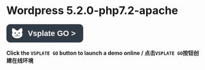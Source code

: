 # Wordpress 5.2.0-php7.2-apache

<a href="https://www.vsplate.com/?docker-compose=https://github.com/vsplate/dcenvs/wordpress/5.2.0-php7.2-apache"><img alt="VSPLATE GO" src="https://raw.githubusercontent.com/vsplate/images/master/vsgo_btn.png" width="200px"></a>

**Click the `VSPLATE GO` button to launch a demo online / 点击`VSPLATE GO`按钮创建在线环境**